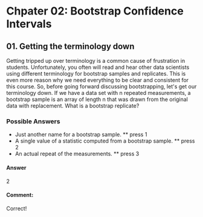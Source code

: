 # Chpater 02: Bootstrap Confidence Intervals

## 01. Getting the terminology down
Getting tripped up over terminology is a common cause of frustration in students. Unfortunately, you often will read and hear other data scientists using different terminology for bootstrap samples and replicates. This is even more reason why we need everything to be clear and consistent for this course. So, before going forward discussing bootstrapping, let's get our terminology down. If we have a data set with n repeated measurements, a bootstrap sample is an array of length n that was drawn from the original data with replacement. What is a bootstrap replicate?

### Possible Answers
* Just another name for a bootstrap sample.
** press 1
* A single value of a statistic computed from a bootstrap sample.
** press 2
* An actual repeat of the measurements.
** press 3

#### Answer 
2

#### Comment:
Correct!

